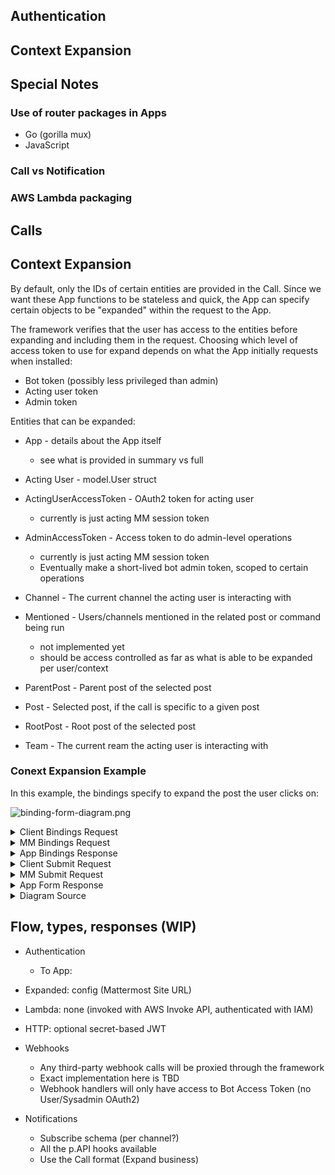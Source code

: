 ## Authentication
## Context Expansion
## Special Notes
### Use of router packages in Apps
- Go (gorilla mux)
- JavaScript
### Call vs Notification
### AWS Lambda packaging



## Calls



## Context Expansion

By default, only the IDs of certain entities are provided in the Call. Since we want these App functions to be stateless and quick, the App can specify certain objects to be "expanded" within the request to the App.

The framework verifies that the user has access to the entities before expanding and including them in the request. Choosing which level of access token to use for expand depends on what the App initially requests when installed:

- Bot token (possibly less privileged than admin)
- Acting user token
- Admin token


Entities that can be expanded:

- App - details about the App itself
  - see what is provided in summary vs full

- Acting User - model.User struct

- ActingUserAccessToken - OAuth2 token for acting user
  - currently is just acting MM session token

- AdminAccessToken - Access token to do admin-level operations
  - currently is just acting MM session token
  - Eventually make a short-lived bot admin token, scoped to certain operations

- Channel - The current channel the acting user is interacting with

- Mentioned - Users/channels mentioned in the related post or command being run
  - not implemented yet
  - should be access controlled as far as what is able to be expanded per user/context

- ParentPost - Parent post of the selected post
- Post - Selected post, if the call is specific to a given post
- RootPost - Root post of the selected post

- Team - The current ream the acting user is interacting with


### Conext Expansion Example

In this example, the bindings specify to expand the post the user clicks on:

![binding-form-diagram.png](https://user-images.githubusercontent.com/6913320/109165112-2e6ac800-7749-11eb-8d83-d495258f3f1e.png)

<details><summary>Client Bindings Request</summary>

GET /plugins/com.mattermost.apps/api/v1/bindings?channel_id=ei748ohj3ig4ijofs5tr47wozh&scope=webapp

</details>

<details><summary>MM Bindings Request</summary>
POST /plugins/com.mattermost.apps/example/hello/bindings

```json
{
    "url": "/bindings",
    "context": {
        "app_id": "http-hello",
        "acting_user_id": "d7mezwndk3yf3renn4fzeranpw",
        "channel_id": "edet7g6h8ib8dftytcjcqne8ie",
        "mattermost_site_url": "https://mickmister.ngrok.io",
        "bot_access_token": "ouddbrqwupfypqsu1qxbdu3uqo",
        "acting_user_access_token": "yemrienc7pfypqsu1qxbdu3uqo",
        "admin_access_token": "ue8xi2sh7ebcciw8duww84ucme"
    }
}
```

</details>

<details><summary>App Bindings Response</summary>

```json
[
    {
        "location": "/post_menu",
        "bindings": [
            {
                "app_id": "http-hello",
                "location": "send",
                "label": "Survey a user",
                "hint": "Send survey to a user",
                "description": "Send a customized emotional response survey to a user",
                "call": {
                    "url": "/send-modal",
                    "expand": {
                        "post": "all",
                        "bot_access_token": "all",
                        "acting_user_access_token": "all",
                        "admin_access_token": "all"
                    }
                }
            }
        ]
    }
]
```
</details>

<details><summary>Client Submit Request</summary>

POST /plugins/com.mattermost.apps/api/v1/call
```json
{
    "url": "/send-modal",
    "expand": {
        "post": "all"
    },
    "type": "submit",
    "context": {
        "app_id": "http-hello",
        "location": "send",
        "team_id": "qe5ken7k9f8rdp5bqnfhhs5nzy",
        "channel_id": "ei748ohj3ig4ijofs5tr47wozh",
        "post_id": "b7pkajox3bgmjjexo4yisu4iih",
        "root_id": ""
    }
}
```

</details>

<details><summary>MM Submit Request</summary>

POST /plugins/com.mattermost.apps/example/hello/send
```json
{
    "url": "/send-modal",
    "context": {
        "app_id": "http-hello",
        "location": "send",
        "bot_user_id": "uzofd8otciyktj7mqbawi4hexc",
        "acting_user_id": "d7mezwndk3yf3renn4fzeranpw",
        "team_id": "cj3ioc8zrinixx5erp94taidsc",
        "channel_id": "edet7g6h8ib8dftytcjcqne8ie",
        "post_id": "y4a6wgpr63gsdpq7cgoz8auimc",
        "mattermost_site_url": "https://mickmister.ngrok.io",
        "bot_access_token": "ouddbrqwupfypqsu1qxbdu3uqo",
        "acting_user_access_token": "yemrienc7pfypqsu1qxbdu3uqo",
        "admin_access_token": "ue8xi2sh7ebcciw8duww84ucme",
        "post": {
            "id": "y4a6wgpr63gsdpq7cgoz8auimc",
            "create_at": 1614222460141,
            "update_at": 1614222460141,
            "edit_at": 0,
            "delete_at": 0,
            "is_pinned": false,
            "user_id": "uzofd8otciyktj7mqbawi4hexc",
            "channel_id": "edet7g6h8ib8dftytcjcqne8ie",
            "root_id": "",
            "parent_id": "",
            "original_id": "",
            "message": "Created OAuth2 App (`sqqug7kmcb83ffdo8ryzhbi8ko`).",
            "type": "",
            "props": {
                "from_bot": "true"
            },
            "hashtags": "",
            "pending_post_id": "",
            "reply_count": 0
        }
    }
}
```

</details>


<details><summary>App Form Response</summary>


```json
{
    "type": "form",
    "form": {
        "title": "Send a survey to user",
        "header": "Message modal form header",
        "footer": "Message modal form footer",
        "call": {
            "url": "/send"
        },
        "fields": [
            {
                "name": "user_id",
                "type": "user",
                "value": "",
                "description": "User to send the survey to",
                "label": "user",
                "hint": "enter user ID or @user",
                "position": 1,
                "modal_label": "User",
                "refresh": true
            },
            {
                "name": "some_autocomplete_field",
                "type": "dynamic_select",
                "description": "Some Autocomplete Field",
                "label": "autocomplete",
                "hint": "Pick one",
                "modal_label": "Autocomplete"
            },
            {
                "name": "message",
                "type": "text",
                "is_required": true,
                "value": "Provisioned bot account @builtin (`ux3jks3kn7fz9ghnycx7iy5e7w`).",
                "description": "Text to ask the user about",
                "label": "message",
                "hint": "Anything you want to say",
                "modal_label": "Text",
                "subtype": "textarea",
                "min_length": 2,
                "max_length": 1024
            }
        ]
    }
}
```

</details>

<details><summary>Diagram Source</summary>

https://sequencediagram.org

```
title Bindings + Form Example

Client->MM: Visit ChannelA, fetch bindings (Client Bindings Request)
MM->App:Fetch bindings with call (MM Bindings Request)
App->3rd Party Integration:Check user status
3rd Party Integration->App:Return user status
App->MM:Return bindings (App Bindings Response)
MM->Client:Return bindings, render App's post menu item
Client->MM:Clicked post menu item. Perform submit call (Client Submit Request)
MM->App:Perform submit call (MM Submit Request)
App->3rd Party Integration:Do something useful
3rd Party Integration->App:Return something useful
App->MM:Return new modal form (App Form Response)
MM->Client:Return modal form, open modal
```

</details>



## Flow, types, responses (WIP)

- Authentication
	- To App:
- Expanded: config (Mattermost Site URL)
- Lambda: none (invoked with AWS Invoke API, authenticated with IAM)
- HTTP: optional secret-based JWT

- Webhooks
  - Any third-party webhook calls will be proxied through the framework
  - Exact implementation here is TBD
  - Webhook handlers will only have access to Bot Access Token (no User/Sysadmin OAuth2)

- Notifications
  - Subscribe schema (per channel?)
  - All the p.API hooks available
  - Use the Call format (Expand business)
